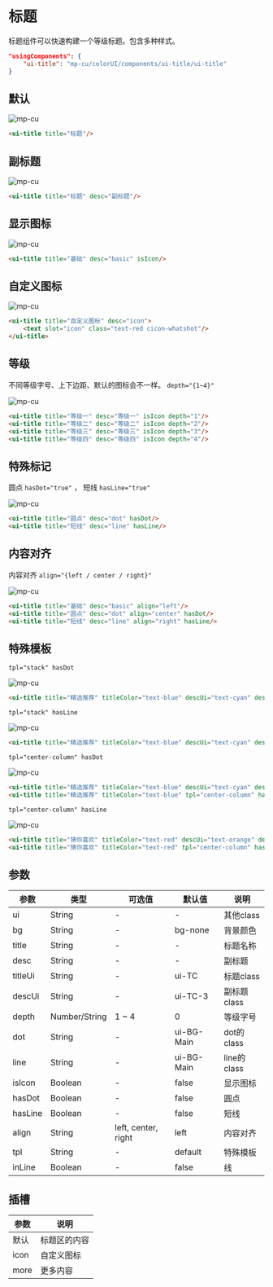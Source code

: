 # 标题

标题组件可以快速构建一个等级标题。包含多种样式。

```json
"usingComponents": {
    "ui-title": "mp-cu/colorUI/components/ui-title/ui-title"
}
```

## 默认

![mp-cu](https://color-ui.gitee.io/assest/mp-cu-doc/title/title.png)

```html
<ui-title title="标题"/>
```

## 副标题

![mp-cu](https://color-ui.gitee.io/assest/mp-cu-doc/title/title-1.png)

```html
<ui-title title="标题" desc="副标题"/>
```

## 显示图标

![mp-cu](https://color-ui.gitee.io/assest/mp-cu-doc/title/title-2.png)

```html
<ui-title title="基础" desc="basic" isIcon/>
```

## 自定义图标

![mp-cu](https://color-ui.gitee.io/assest/mp-cu-doc/title/title-3.png)

```html
<ui-title title="自定义图标" desc="icon">
    <text slot="icon" class="text-red cicon-whatshot"/>
</ui-title>
```

## 等级

不同等级字号、上下边距、默认的图标会不一样。 `depth="{1~4}"`

![mp-cu](https://color-ui.gitee.io/assest/mp-cu-doc/title/title-4.png)

```html
<ui-title title="等级一" desc="等级一" isIcon depth="1"/>
<ui-title title="等级二" desc="等级二" isIcon depth="2"/>
<ui-title title="等级三" desc="等级三" isIcon depth="3"/>
<ui-title title="等级四" desc="等级四" isIcon depth="4"/>
```

## 特殊标记

圆点 `hasDot="true"` ， 短线 `hasLine="true"`

![mp-cu](https://color-ui.gitee.io/assest/mp-cu-doc/title/title-5.png)

```html
<ui-title title="圆点" desc="dot" hasDot/>
<ui-title title="短线" desc="line" hasLine/>
```

## 内容对齐

内容对齐 `align="{left / center / right}"`

![mp-cu](https://color-ui.gitee.io/assest/mp-cu-doc/title/title-6.png)

```html
<ui-title title="基础" desc="basic" align="left"/>
<ui-title title="圆点" desc="dot" align="center" hasDot/>
<ui-title title="短线" desc="line" align="right" hasLine/>
```

## 特殊模板

`tpl="stack" hasDot`

![mp-cu](https://color-ui.gitee.io/assest/mp-cu-doc/title/title-7.png)

```html
<ui-title title="精选推荐" titleColor="text-blue" descUi="text-cyan" desc="Carefully chosen" tpl="stack" hasDot/>
```

`tpl="stack" hasLine`

![mp-cu](https://color-ui.gitee.io/assest/mp-cu-doc/title/title-8.png)

```html
<ui-title title="精选推荐" titleColor="text-blue" descUi="text-cyan" desc="Carefully chosen" tpl="stack" hasLine/>
```

`tpl="center-column" hasDot`

![mp-cu](https://color-ui.gitee.io/assest/mp-cu-doc/title/title-9.png)

```html
<ui-title title="精选推荐" titleColor="text-blue" descUi="text-cyan" desc="Carefully chosen" tpl="center-column" hasDot/>
<ui-title title="精选推荐" titleColor="text-blue" tpl="center-column" hasDot/>
```

`tpl="center-column" hasLine`

![mp-cu](https://color-ui.gitee.io/assest/mp-cu-doc/title/title-10.png)

```html
<ui-title title="猜你喜欢" titleColor="text-red" descUi="text-orange" desc="Guess you like" tpl="center-column" hasLine/>
<ui-title title="猜你喜欢" titleColor="text-red" tpl="center-column" hasLine/>
```

## 参数

|  参数  |  类型  |  可选值  |  默认值  |       说明       |
|----------|----------|----------|----------|----------|
| ui | String | - | - | 其他class |
| bg | String | - | bg-none | 背景颜色 |
| title | String | - | - | 标题名称 |
| desc | String | - | - | 副标题 |
| titleUi | String | - | ui-TC | 标题class |
| descUi | String | - | ui-TC-3 | 副标题class |
| depth | Number/String | 1 ~ 4 | 0 | 等级字号 |
| dot | String | - | ui-BG-Main | dot的class |
| line | String | - | ui-BG-Main | line的class |
| isIcon | Boolean | - | false | 显示图标 |
| hasDot | Boolean | - | false | 圆点 |
| hasLine | Boolean | - | false | 短线 |
| align | String | left, center, right | left | 内容对齐 |
| tpl | String | - | default | 特殊模板 |
| inLine | Boolean | - | false | 线 |

## 插槽

|  参数  |       说明       |
|----------|----------|
| 默认 | 标题区的内容 |
| icon | 自定义图标 |
| more | 更多内容 |

